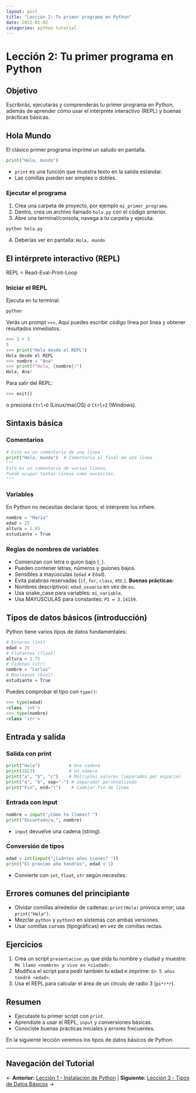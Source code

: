```yaml
---
layout: post
title: "Lección 2: Tu primer programa en Python"
date: 2022-01-02
categories: python tutorial
---
```

# Lección 2: Tu primer programa en Python
## Objetivo
Escribirás, ejecutarás y comprenderás tu primer programa en Python, además de aprender cómo usar el intérprete interactivo (REPL) y buenas prácticas básicas.
## Hola Mundo
El clásico primer programa imprime un saludo en pantalla.
```python
print("Hola, mundo")
```
- `print` es una función que muestra texto en la salida estándar.
- Las comillas pueden ser simples o dobles.
### Ejecutar el programa
1. Crea una carpeta de proyecto, por ejemplo `mi_primer_programa`.
2. Dentro, crea un archivo llamado `hola.py` con el código anterior.
3. Abre una terminal/consola, navega a tu carpeta y ejecuta:
```bash
python hola.py
```
4. Deberías ver en pantalla: `Hola, mundo`
## El intérprete interactivo (REPL)
REPL = Read-Eval-Print-Loop
### Iniciar el REPL
Ejecuta en tu terminal:
```bash
python
```
Verás un prompt `>>>`. Aquí puedes escribir código línea por línea y obtener resultados inmediatos.
```python
>>> 2 + 3
5
>>> print("Hola desde el REPL")
Hola desde el REPL
>>> nombre = "Ana"
>>> print(f"Hola, {nombre}!")
Hola, Ana!
```
Para salir del REPL:
```python
>>> exit()
```
o presiona `Ctrl+D` (Linux/macOS) o `Ctrl+Z` (Windows).
## Sintaxis básica
### Comentarios
```python
# Esto es un comentario de una línea
print("Hola, mundo")  # Comentario al final de una línea
"""
Esto es un comentario de varias líneas.
Puede ocupar tantas líneas como necesites.
"""
```
### Variables
En Python no necesitas declarar tipos; el intérprete los infiere.
```python
nombre = "María"
edad = 25
altura = 1.65
estudiante = True
```
### Reglas de nombres de variables
- Comienzan con letra o guion bajo (`_`).
- Pueden contener letras, números y guiones bajos.
- Sensibles a mayúsculas (`edad` ≠ `Edad`).
- Evita palabras reservadas (`if`, `for`, `class`, etc.).
**Buenas prácticas:**
- Nombres descriptivos: `edad_usuario` en vez de `eu`.
- Usa snake_case para variables: `mi_variable`.
- Usa MAYUSCULAS para constantes: `PI = 3.14159`.
## Tipos de datos básicos (introducción)
Python tiene varios tipos de datos fundamentales:
```python
# Enteros (int)
edad = 25
# Flotantes (float)
altura = 1.75
# Cadenas (str)
nombre = "Carlos"
# Booleanos (bool)
estudiante = True
```
Puedes comprobar el tipo con `type()`:
```python
>>> type(edad)
<class 'int'>
>>> type(nombre)
<class 'str'>
```
## Entrada y salida
### Salida con print
```python
print("Hola")           # Una cadena
print(2023)             # Un número
print("a", "b", "c")    # Múltiples valores (separados por espacio)
print("a", "b", sep="-") # Separador personalizado
print("Fin", end="!")    # Cambiar fin de línea
```
### Entrada con input
```python
nombre = input("¿Cómo te llamas? ")
print("Encantado/a,", nombre)
```
- `input` devuelve una cadena (string).
### Conversión de tipos
```python
edad = int(input("¿Cuántos años tienes? "))
print("El próximo año tendrás", edad + 1)
```
- Convierte con `int`, `float`, `str` según necesites.
## Errores comunes del principiante
- Olvidar comillas alrededor de cadenas: `print(Hola)` provoca error; usa `print("Hola")`.
- Mezclar `python` y `python3` en sistemas con ambas versiones.
- Usar comillas curvas (tipográficas) en vez de comillas rectas.
## Ejercicios
1. Crea un script `presentacion.py` que pida tu nombre y ciudad y muestre: `Me llamo <nombre> y vivo en <ciudad>`.
2. Modifica el script para pedir también tu edad e imprime: `En 5 años tendré <edad>`.
3. Usa el REPL para calcular el área de un círculo de radio 3 (`pi*r*r`).
## Resumen
- Ejecutaste tu primer script con `print`.
- Aprendiste a usar el REPL, `input` y conversiones básicas.
- Conociste buenas prácticas iniciales y errores frecuentes.

En la siguiente lección veremos los tipos de datos básicos de Python.

---
## Navegación del Tutorial

← **Anterior:** [Lección 1 - Instalación de Python](1-instalacion-python.md) | **Siguiente:** [Lección 3 - Tipos de Datos Básicos](3-tipos-de-datos-basicos.md) →
